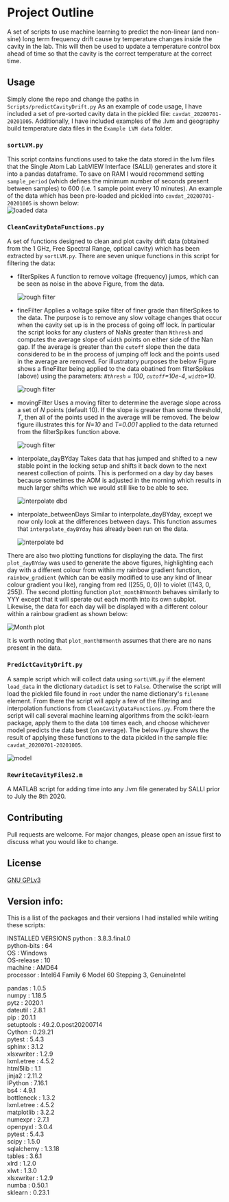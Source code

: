 # Project Outline

A set of scripts to use machine learning to predict the non-linear (and non-sine) long term frequency drift cause by temperature changes inside the cavity in the lab. This will then be used to update a temperature control box ahead of time so that the cavity is the correct temperature at the correct time.


## Usage

Simply clone the repo and change the paths in `Scripts/predictCavityDrift.py`
As an example of code usage, I have included a set of pre-sorted cavity data in the pickled file: `cavdat_20200701-20201005`. Additionally, I have included examples of the .lvm and geography build temperature data files in the `Example LVM data` folder.
  
  
### `sortLVM.py`
This script contains functions used to take the data stored in the lvm files that the Single Atom Lab LabVIEW Interface (SALLI) generates and store it into a pandas dataframe. To save on RAM I would recommend setting `sample_period` (which defines the minimum number of seconds present between samples) to 600 (i.e. 1 sample point every 10 minutes).
An example of the data which has been pre-loaded and pickled into `cavdat_20200701-20201005` is shown below:  
![loaded data](Figures/uncleaned_data.png)  
  
### `CleanCavityDataFunctions.py`
A set of functions designed to clean and plot cavity drift data (obtained from the 1 GHz, Free Spectral Range, optical cavity) which has been extracted by `sortLVM.py`.
There are seven unique functions in this script for filtering the data:

* filterSpikes
	A function to remove voltage (frequency) jumps, which can be seen as noise in the above Figure, from the data.  
	  
	![rough filter](Figures/post_filterSpikes.png)  
* fineFilter
	Applies a voltage spike filter of finer grade than filterSpikes to the data. The purpose is to remove any slow voltage changes that occur when the cavity set up is in the process of going off lock. In particular the script looks for any clusters of NaNs greater than `Nthresh` and computes the average slope of `width` points on either side of the Nan gap. If the average is greater than the `cutoff` slope then the data considered to be in the process of jumping off lock and the points used in the average are removed. For illustratory purposes the below Figure shows a fineFilter being applied to the data obatined from filterSpikes (above) using the parameters: *`Nthresh` = 100*, *`cutoff`=10e-4*, *`width`=10*.  
	  
	![rough filter](Figures/fineFilter_100_0p001_10.png)  
* movingFilter
	Uses a moving filter to determine the average slope across a set of *N* points (default 10). If the slope is greater than some threshold, *T*, then all of the points used in the average will be removed. The below figure illustrates this for *N=10* and *T=0.001* applied to the data returned from the filterSpikes function above.  
	  
	![rough filter](Figures/movingFilter_10_0p001.png)  
* interpolate_dayBYday
	Takes data that has jumped and shifted to a new stable point in the locking setup and shifts it back down to the next nearest collection of points. This is performed on a day by day bases because sometimes the AOM is adjusted in the morning which results in much larger shifts which we would still like to be able to see.
	  
	![interpolate dbd](Figures/post_interpolate_dayBYday.png)  
* interpolate_betweenDays
	Similar to interpolate_dayBYday, except we now only look at the differences between days. This function assumes that `interpolate_dayBYday` has already been run on the data.
	  
	![interpolate bd](Figures/post_interpolate_betweenDays.png)  


There are also two plotting functions for displaying the data. The first `plot_dayBYday` was used to generate the above figures, highlighting each day with a different colour from within my rainbow gradient function, `rainbow_gradient` (which can be easily modified to use any kind of linear colour gradient you like), ranging from red ([255, 0, 0]) to violet ([143, 0, 255]). The second plotting function `plot_monthBYmonth` behaves similarly to YYY except that it will sperate out each month into its own subplot. Likewise, the data for each day will be displayed with a different colour within a rainbow gradient as shown below:  
  
![Month plot](Figures/month_by_month.png)  
  
It is worth noting that `plot_monthBYmonth` assumes that there are no nans present in the data.
  

### `PredictCavityDrift.py`
A sample script which will collect data using `sortLVM.py` if the element `load_data` in the dictionary `datadict` is set to `False`. Otherwise the script will load the pickled file found in `root` under the name dictionary's `filename` element. From there the script will apply a few of the filtering and interpolation functions from `CleanCavityDataFunctions.py`. From there the script will call several machine learning algorithms from the scikit-learn package, apply them to the data `100` times each, and choose whichever model predicts the data best (on average). The below Figure shows the result of applying these functions to the data pickled in the sample file: `cavdat_20200701-20201005`.  
  
![model](Figures/ML_fits.png)  
  
### `RewriteCavityFiles2.m`
A MATLAB script for adding time into any .lvm file generated by SALLI prior to July the 8th 2020.
  
  
## Contributing

Pull requests are welcome. For major changes, please open an issue first to discuss what you would like to change.



## License
[GNU GPLv3](https://choosealicense.com/licenses/gpl-3.0/)



## Version info:
This is a list of the packages and their versions I had installed while writing these scripts:  
  
INSTALLED VERSIONS
python           : 3.8.3.final.0  
python-bits      : 64  
OS               : Windows  
OS-release       : 10  
machine          : AMD64  
processor        : Intel64 Family 6 Model 60 Stepping 3, GenuineIntel  

pandas           : 1.0.5  
numpy            : 1.18.5  
pytz             : 2020.1  
dateutil         : 2.8.1  
pip              : 20.1.1  
setuptools       : 49.2.0.post20200714  
Cython           : 0.29.21  
pytest           : 5.4.3  
sphinx           : 3.1.2  
xlsxwriter       : 1.2.9  
lxml.etree       : 4.5.2  
html5lib         : 1.1  
jinja2           : 2.11.2  
IPython          : 7.16.1  
bs4              : 4.9.1  
bottleneck       : 1.3.2  
lxml.etree       : 4.5.2  
matplotlib       : 3.2.2  
numexpr          : 2.7.1  
openpyxl         : 3.0.4  
pytest           : 5.4.3  
scipy            : 1.5.0  
sqlalchemy       : 1.3.18  
tables           : 3.6.1  
xlrd             : 1.2.0  
xlwt             : 1.3.0  
xlsxwriter       : 1.2.9  
numba            : 0.50.1  
sklearn          : 0.23.1  
